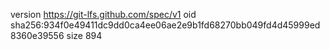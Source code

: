 version https://git-lfs.github.com/spec/v1
oid sha256:934f0e49411dc9dd0ca4ee06ae2e9b1fd68270bb049fd4d45999ed8360e39556
size 894

